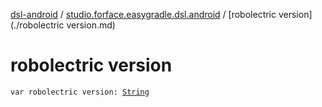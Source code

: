 [dsl-android](../index.md) / [studio.forface.easygradle.dsl.android](index.md) / [robolectric version](./robolectric version.md)

# robolectric version

`var robolectric version: `[`String`](https://kotlinlang.org/api/latest/jvm/stdlib/kotlin/-string/index.html)